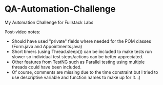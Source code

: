 # QA-Automation-Challenge
My Automation Challenge for Fullstack Labs

Post-video notes:
- Should have used "private" fields where needed for the POM classes (Form.java and Appointments.java)
- Short timers (using Thread.sleep()) can be included to make tests run slower so individual test steps/actions can be better appreciated.
- Other features from TestNG such as Parallel testing using multiple threads could have been included.
- Of course, comments are missing due to the time constraint but I tried to use descriptive variable and function names to make up for it. :)
